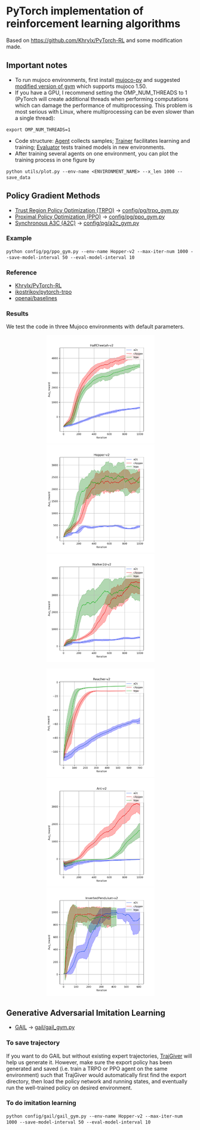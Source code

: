 # PyTorch implementation of reinforcement learning algorithms
Based on https://github.com/Khrylx/PyTorch-RL and some modification made.

## Important notes
- To run mujoco environments, first install [mujoco-py](https://github.com/openai/mujoco-py) and suggested [modified version of gym](https://github.com/Khrylx/gym) which supports mujoco 1.50.
- If you have a GPU, I recommend setting the OMP_NUM_THREADS to 1 (PyTorch will create additional threads when performing computations which can damage the performance of multiprocessing. This problem is most serious with Linux, where multiprocessing can be even slower than a single thread):
```
export OMP_NUM_THREADS=1
```
- Code structure: [Agent](https://github.com/lx10077/rlpy/blob/master/core/agent.py) collects samples;
[Trainer](https://github.com/lx10077/rlpy/blob/master/core/trainer.py) facilitates learning and training;
[Evaluator](https://github.com/lx10077/rlpy/blob/master/core/evaluator.py) tests trained models in new environments.
- After training several agents on one environment, you can plot the training process in one figure by
```
python utils/plot.py --env-name <ENVIRONMENT_NAME> --x_len 1000 --save_data
```

## Policy Gradient Methods
* [Trust Region Policy Optimization (TRPO)](https://arxiv.org/pdf/1502.05477.pdf) -> [config/pg/trpo_gym.py](https://github.com/lx10077/rlpy/blob/master/config/pg/trpo_gym.py)
* [Proximal Policy Optimization (PPO)](https://arxiv.org/pdf/1707.06347.pdf) -> [config/pg/ppo_gym.py](https://github.com/lx10077/rlpy/blob/master/config/pg/ppo_gym.py)
* [Synchronous A3C (A2C)](https://arxiv.org/pdf/1602.01783.pdf) -> [config/pg/a2c_gym.py](https://github.com/lx10077/rlpy/blob/master/config/pg/a2c_gym.py)

### Example
```
python config/pg/ppo_gym.py --env-name Hopper-v2 --max-iter-num 1000 --save-model-interval 50 --eval-model-interval 10
```

### Reference
* [Khrylx/PyTorch-RL](https://github.com/Khrylx/PyTorch-RL)
* [ikostrikov/pytorch-trpo](https://github.com/ikostrikov/pytorch-trpo)
* [openai/baselines](https://github.com/openai/baselines)

### Results
We test the code in three Mujoco environments with default parameters.
<p align="middle">
    <img src="asset/fig/HalfCheetah-v2c335b6ab055c45619f477f8148cf81f4.png" width="290" />
    <img src="asset/fig/Hopper-v22620b86d514f4977880fcfe51d920d35.png" width="290" />
    <img src="asset/fig/Walker2d-v20397b9f6597746eda77199735e16fda9.png" width="290" />
</p>
<p align="middle">
    <img src="asset/fig/Reacher-v24eb7d377cfe94a59aae0b43e6c6f3f4b.png" width="290" />
    <img src="asset/fig/Ant-v27422f002bf274d708d9efd2b48b16e93.png" width="290" />
    <img src="asset/fig/InvertedPendulum-v23e9cfefbb0db41c3a249b420a8c5ccac.png" width="290" />
</p>

## Generative Adversarial Imitation Learning
* [GAIL](https://arxiv.org/abs/1606.03476) -> [gail/gail_gym.py](https://github.com/lx10077/rlpy/blob/master/config/gail/gail_gym.py)
### To save trajectory
If you want to do GAIL but without existing expert trajectories, [TrajGiver](https://github.com/lx10077/rlpy/blob/master/config/gail/traj_giver.py)
will help us generate it. However, make sure the export policy has been generated and saved (i.e. train a TRPO or PPO agent
 on the same environment) such that TrajGiver would automatically first find the export directory, then load the policy
  network and running states, and eventually run the well-trained policy on desired environment.

### To do imitation learning
```
python config/gail/gail_gym.py --env-name Hopper-v2 --max-iter-num 1000 --save-model-interval 50 --eval-model-interval 10
```

